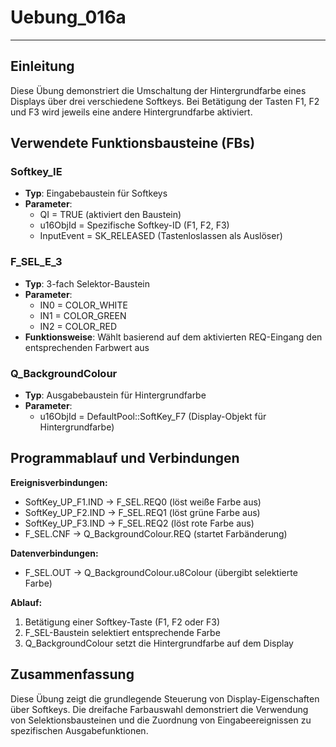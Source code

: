 # Uebung_016a

* * * * * * * * * *

## Einleitung
Diese Übung demonstriert die Umschaltung der Hintergrundfarbe eines Displays über drei verschiedene Softkeys. Bei Betätigung der Tasten F1, F2 und F3 wird jeweils eine andere Hintergrundfarbe aktiviert.

## Verwendete Funktionsbausteine (FBs)

### Softkey_IE
- **Typ**: Eingabebaustein für Softkeys
- **Parameter**:
  - QI = TRUE (aktiviert den Baustein)
  - u16ObjId = Spezifische Softkey-ID (F1, F2, F3)
  - InputEvent = SK_RELEASED (Tastenloslassen als Auslöser)

### F_SEL_E_3
- **Typ**: 3-fach Selektor-Baustein
- **Parameter**:
  - IN0 = COLOR_WHITE
  - IN1 = COLOR_GREEN  
  - IN2 = COLOR_RED
- **Funktionsweise**: Wählt basierend auf dem aktivierten REQ-Eingang den entsprechenden Farbwert aus

### Q_BackgroundColour
- **Typ**: Ausgabebaustein für Hintergrundfarbe
- **Parameter**:
  - u16ObjId = DefaultPool::SoftKey_F7 (Display-Objekt für Hintergrundfarbe)

## Programmablauf und Verbindungen

**Ereignisverbindungen:**
- SoftKey_UP_F1.IND → F_SEL.REQ0 (löst weiße Farbe aus)
- SoftKey_UP_F2.IND → F_SEL.REQ1 (löst grüne Farbe aus) 
- SoftKey_UP_F3.IND → F_SEL.REQ2 (löst rote Farbe aus)
- F_SEL.CNF → Q_BackgroundColour.REQ (startet Farbänderung)

**Datenverbindungen:**
- F_SEL.OUT → Q_BackgroundColour.u8Colour (übergibt selektierte Farbe)

**Ablauf:**
1. Betätigung einer Softkey-Taste (F1, F2 oder F3)
2. F_SEL-Baustein selektiert entsprechende Farbe
3. Q_BackgroundColour setzt die Hintergrundfarbe auf dem Display

## Zusammenfassung
Diese Übung zeigt die grundlegende Steuerung von Display-Eigenschaften über Softkeys. Die dreifache Farbauswahl demonstriert die Verwendung von Selektionsbausteinen und die Zuordnung von Eingabeereignissen zu spezifischen Ausgabefunktionen.